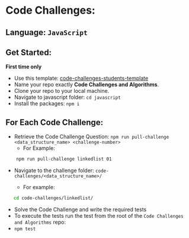 # Code Challenges:

## Language: `JavaScript`

## Get Started: 
**First time only**
- Use this template: [code-challenges-students-template](https://github.com/LTUC/code-challenges-students-template/generate)
- Name your repo exactly **Code Challenges and Algorithms**.
- Clone your repo to your local machine.
- Navigate to javascript folder: `cd javascript`
- Install the packages: `npm i`


## For Each Code Challenge:
- Retrieve the Code Challenge Question: `npm run pull-challenge <data_structure_name> <challenge-number>`
   - For Example: 
```bash
    npm run pull-challenge linkedlist 01
```
- Navigate to the challenge folder:  `code-challenges/<data_structure_name>/` 
 
  - For example:
```bash
   cd code-challenges/linkedlist/
```
- Solve the Code Challenge and write the required tests
- To execute the tests run the test from the root of the `Code Challenges and Algorithms` repo:
- `npm test`